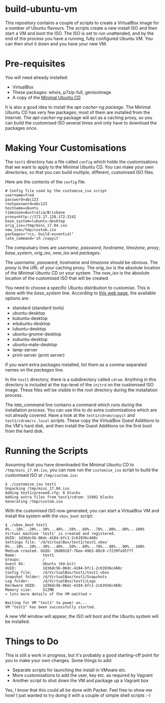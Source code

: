 # build-ubuntu-vm

This repository contains a couple of scripts to create a VirtualBox image
for a number of Ubuntu flavours. The scripts create a new install ISO
and then start a VM and boot the ISO. The ISO is set to run unattended,
and by the end of the process you have a running, fully configured Ubuntu
VM. You can then shut it down and you have your new VM.

# Pre-requisites

You will need already installed:

* VirtualBox
* These packages: whois, p7zip-full, genisoimage
* A copy of the [Minimal Ubuntu CD](https://help.ubuntu.com/community/Installation/MinimalCD)

It is also a good idea to install the *apt-cacher-ng package*. The Minimal
Ubuntu CD has very few packages; most of them are installed from the Internet.
The *apt-cacher-ng* package will act as a caching proxy, so you can build the
customised ISO several times and only have to download the packages once.

# Making Your Customisations

The `test1` directory has a file called `config` which holds the customisations
that we want to apply to the Minimal Ubuntu CD. You can make your own
directories, so that you can build multiple, different, customised ISO files.

Here are the contents of the `config` file:

```
# Config file used by the customise_iso script
username=fred
password=abc123
rootpassword=abc123
hostname=ubuntu
timezone=Australia/Brisbane
proxy=http://172.17.120.172:3142
base_system=lubuntu-desktop
orig_iso=/tmp/mini_17.04.iso
new_iso=/tmp/custom.iso
packages="rcs, build-essential"
late_command='sh /copyit'
```

The compulsary lines are *username*, *password*, *hostname*, *timezone*,
*proxy*, *base_system*, *orig_iso*, *new_iso* and *packages*.

The *username*, *password*, *hostname* and *timezone* should be obvious. The
*proxy* is the URL of your caching proxy. The *orig_iso* is the absolute
location of the Minimal Ubuntu CD on your system. The *new_iso* is the
absolute location of the customised ISO that will be created.

You need to choose a specific Ubuntu distribution to customise. This is
done with the *base_system* line. According to
[this web page](https://help.ubuntu.com/16.04/installation-guide/amd64/apbs04.html#preseed-pkgsel),
the available options are:
*    standard (standard tools)
*    ubuntu-desktop
*    kubuntu-desktop
*    edubuntu-desktop
*    lubuntu-desktop
*    ubuntu-gnome-desktop
*    xubuntu-desktop
*    ubuntu-mate-desktop
*    lamp-server
*    print-server (print server)

If you want extra packages installed, list them as a comma-separated
names on the *packages* line.

In the `test1` directory, there is a subdirectory called `cdrom`. Anything
in this directory is included at the top-level of the `initrd` on the
customised ISO image. These files will be visible in the root directory
during the installation process.

The *late_command* line contains a command which runs during the installation
process. You can use this to do extra customisations which are not already
covered. Have a look at the `test1/cdrom/copyit` and `test1/cdrom/rc.local`
scripts. These copy the VirtualBox Guest Additions to the VM's hard disk,
and then install the Guest Additions on the first boot from the hard disk.

# Running the Scripts

Assuming that you have downloaded the Minimal Ubuntu CD to
`/tmp/mini_17.04.iso`, you can now run the `customise_iso` script
to build the customised ISO at `/tmp/custom.iso`:

```
$ ./customise_iso test1
Unpacking /tmp/mini_17.04.iso
Adding test1/preseed.cfg: 8 blocks
Adding extra files from test1/cdrom: 15902 blocks
Generating /tmp/custom.iso
```

With the customised ISO now generated, you can start a VirtualBox VM and
install the system with the `vbox_boot` script:

```
$ ./vbox_boot test1
0%...10%...20%...30%...40%...50%...60%...70%...80%...90%...100%
Virtual machine 'test1' is created and registered.
UUID: 1d36dc56-06dc-4184-bfc1-2c63936c460c
Settings file: '/d/VirtualBox/test1/test1.vbox'
0%...10%...20%...30%...40%...50%...60%...70%...80%...90%...100%
Medium created. UUID: 10d89167-76ee-49b3-88c0-cf239fa95f7f
Name:            test1
Groups:          /
Guest OS:        Ubuntu (64-bit)
UUID:            1d36dc56-06dc-4184-bfc1-2c63936c460c
Config file:     /d/VirtualBox/test1/test1.vbox
Snapshot folder: /d/VirtualBox/test1/Snapshots
Log folder:      /d/VirtualBox/test1/Logs
Hardware UUID:   1d36dc56-06dc-4184-bfc1-2c63936c460c
Memory size:     512MB
< lots more details of the VM omitted >

Waiting for VM "test1" to power on...
VM "test1" has been successfully started.
```

A new VM window will appear, the ISO will boot and the Ubuntu system
will be installed.

# Things to Do

This is still a work in progress, but it's probably a good starting-off
point for you to make your own changes. Some things to add:

* Separate scripts for launching the install in VMware etc.
* More customisations to add the user, key etc. as required by Vagrant
* Another script to shut down the VM and package up a Vagrant box

Yes, I know that this could all be done with Packer. Feel free to show me
how! I just wanted to try doing it with a couple of simple shell scripts :-)
